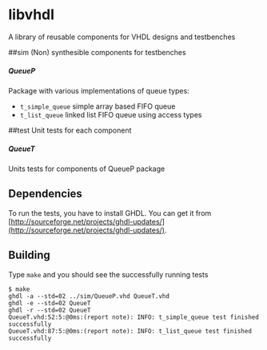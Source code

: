 # libvhdl
A library of reusable components for VHDL designs and testbenches

##sim
(Non) synthesible components for testbenches

##### QueueP
Package with various implementations of queue types:

* `t_simple_queue` simple array based FIFO queue
* `t_list_queue` linked list FIFO queue using access types


##test
Unit tests for each component

##### QueueT
Units tests for components of QueueP package

## Dependencies
To run the tests, you have to install GHDL. You can get it from [http://sourceforge.net/projects/ghdl-updates/](http://sourceforge.net/projects/ghdl-updates/).

## Building
Type `make` and you should see the successfully running tests

```
$ make
ghdl -a --std=02 ../sim/QueueP.vhd QueueT.vhd
ghdl -e --std=02 QueueT
ghdl -r --std=02 QueueT
QueueT.vhd:52:5:@0ms:(report note): INFO: t_simple_queue test finished successfully
QueueT.vhd:87:5:@0ms:(report note): INFO: t_list_queue test finished successfully
```